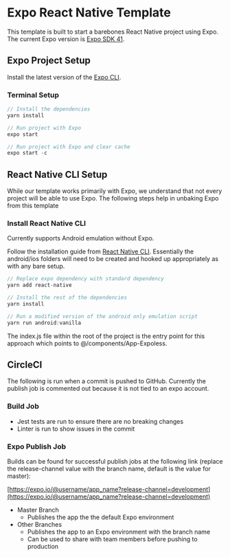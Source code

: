 # Expo React Native Template

This template is built to start a barebones React Native project using Expo.
The current Expo version is [Expo SDK 41](https://blog.expo.io/expo-sdk-41-12cc5232f2ef).

## Expo Project Setup
Install the latest version of the [Expo CLI](https://docs.expo.io/versions/latest/get-started/installation/).

### Terminal Setup
```javascript
// Install the dependencies
yarn install

// Run project with Expo
expo start

// Run project with Expo and clear cache
expo start -c
```

## React Native CLI Setup
While our template works primarily with Expo, we understand that not every project will be able to use Expo. The following steps help in unbaking Expo from this template

### Install React Native CLI
Currently supports Android emulation without Expo.

Follow the installation guide from [React Native CLI](https://reactnative.dev/docs/environment-setup).
Essentially the android/ios folders will need to be created and hooked up appropriately as with any bare setup.

```javascript
// Replace expo dependency with standard dependency
yarn add react-native

// Install the rest of the dependencies
yarn install

// Run a modified version of the android only emulation script
yarn run android:vanilla
```

The index.js file within the root of the project is the entry point for this approach which points to @/components/App-Expoless.

## CircleCI
The following is run when a commit is pushed to GitHub. Currently the publish job is commented out because it is not tied to an expo account.

### Build Job
* Jest tests are run to ensure there are no breaking changes
* Linter is run to show issues in the commit 

### Expo Publish Job
Builds can be found for successful publish jobs at the following link (replace the release-channel value with the branch name, default is the value for master):

[https://expo.io/@username/app_name?release-channel=development](https://expo.io/@username/app_name?release-channel=development)

* Master Branch
  * Publishes the app the the default Expo environment
* Other Branches
  * Publishes the app to an Expo environment with the branch name
  * Can be used to share with team members before pushing to production